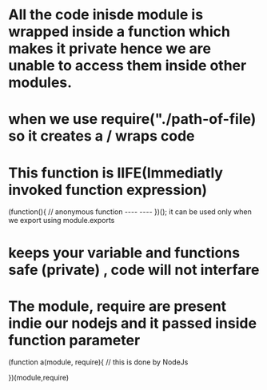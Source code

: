 # All the code inisde module is wrapped inside a function which makes it private hence we are unable to access them inside other modules.
# when we use require("./path-of-file) so it creates a / wraps code
# This function is IIFE(Immediatly invoked function expression) 
   (function(){ // anonymous function
    ----
    ----
   })();
it can be used only when we export using module.exports 

# keeps your variable and functions safe (private) , code will not interfare 

# The module, require are present indie our nodejs and it passed inside function parameter

(function a(module, require){  // this is done by NodeJs 

})(module,require)